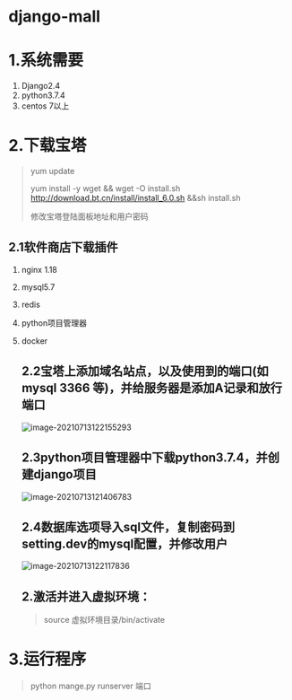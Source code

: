 # django-mall

# 1.系统需要
1. Django2.4
2. python3.7.4
3. centos 7以上

# 2.下载宝塔

  >yum update
  >
  >yum install -y wget && wget -O install.sh http://download.bt.cn/install/install_6.0.sh &&sh install.sh
  >
  >修改宝塔登陆面板地址和用户密码

## 	2.1软件商店下载插件

1. nginx 1.18

2. mysql5.7

3. redis

4. python项目管理器

5. docker

   ## 2.2宝塔上添加域名站点，以及使用到的端口(如mysql 3366 等)，并给服务器是添加A记录和放行端口

   ![image-20210713122155293](C:\Users\黄延中\AppData\Roaming\Typora\typora-user-images\image-20210713122155293.png)

   ## 2.3python项目管理器中下载python3.7.4，并创建django项目

   ![image-20210713121406783](C:\Users\黄延中\AppData\Roaming\Typora\typora-user-images\image-20210713121406783.png)

   ## 2.4数据库选项导入sql文件，复制密码到setting.dev的mysql配置，并修改用户

   ![image-20210713122117836](C:\Users\黄延中\AppData\Roaming\Typora\typora-user-images\image-20210713122117836.png)

   ## 2.激活并进入虚拟环境：

   >source 虚拟环境目录/bin/activate  

# 3.运行程序 

  >python mange.py runserver  端口

